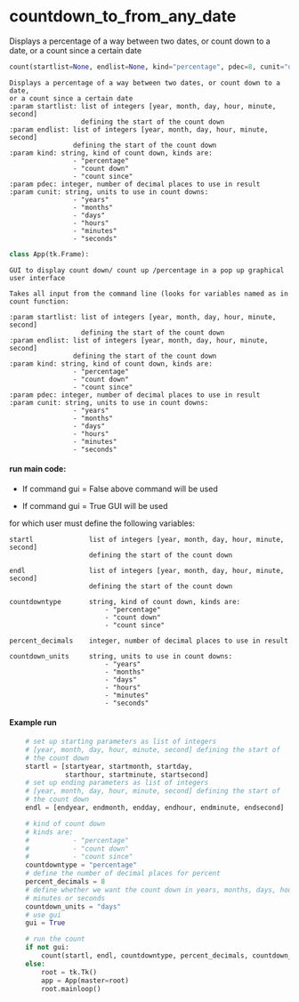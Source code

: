 # countdown_to_from_any_date
Displays a percentage of a way between two dates, or count down to a date, or a count since a certain date

```python
count(startlist=None, endlist=None, kind="percentage", pdec=8, cunit="days"):
```
    Displays a percentage of a way between two dates, or count down to a date,
    or a count since a certain date
    :param startlist: list of integers [year, month, day, hour, minute, second]
                      defining the start of the count down
    :param endlist: list of integers [year, month, day, hour, minute, second]
                    defining the start of the count down
    :param kind: string, kind of count down, kinds are:
                    - "percentage"
                    - "count down"
                    - "count since"
    :param pdec: integer, number of decimal places to use in result
    :param cunit: string, units to use in count downs:
                    - "years"
                    - "months"
                    - "days"
                    - "hours"
                    - "minutes"
                    - "seconds"
```python
class App(tk.Frame):
```
    GUI to display count down/ count up /percentage in a pop up graphical 
    user interface
    
    Takes all input from the command line (looks for variables named as in 
    count function: 

    :param startlist: list of integers [year, month, day, hour, minute, second]
                      defining the start of the count down
    :param endlist: list of integers [year, month, day, hour, minute, second]
                    defining the start of the count down
    :param kind: string, kind of count down, kinds are:
                    - "percentage"
                    - "count down"
                    - "count since"
    :param pdec: integer, number of decimal places to use in result
    :param cunit: string, units to use in count downs:
                    - "years"
                    - "months"
                    - "days"
                    - "hours"
                    - "minutes"
                    - "seconds"

#### run main code:

- If command gui = False above command will be used

- If command gui = True GUI will be used

for which user must define the following variables:

    startl              list of integers [year, month, day, hour, minute, second]
                        defining the start of the count down
                      
    endl                list of integers [year, month, day, hour, minute, second]
                        defining the start of the count down
    
    countdowntype       string, kind of count down, kinds are:
                            - "percentage"
                            - "count down"
                            - "count since"
    
    percent_decimals    integer, number of decimal places to use in result
    
    countdown_units     string, units to use in count downs:
                            - "years"
                            - "months"
                            - "days"
                            - "hours"
                            - "minutes"
                            - "seconds"
                            
#### Example run

```python
    # set up starting parameters as list of integers
    # [year, month, day, hour, minute, second] defining the start of
    # the count down
    startl = [startyear, startmonth, startday,
              starthour, startminute, startsecond]
    # set up ending parameters as list of integers
    # [year, month, day, hour, minute, second] defining the start of
    # the count down
    endl = [endyear, endmonth, endday, endhour, endminute, endsecond]

    # kind of count down
    # kinds are:
    #           - "percentage"
    #           - "count down"
    #           - "count since"
    countdowntype = "percentage"
    # define the number of decimal places for percent
    percent_decimals = 8
    # define whether we want the count down in years, months, days, hours,
    # minutes or seconds
    countdown_units = "days"
    # use gui
    gui = True

    # run the count
    if not gui:
        count(startl, endl, countdowntype, percent_decimals, countdown_units)
    else:
        root = tk.Tk()
        app = App(master=root)
        root.mainloop()
```
